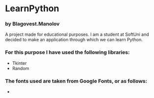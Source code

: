 # LearnPython
### by Blagovest.Manolov
A project made for educational purposes. I am a student at SoftUni and decided to make an application through which we can learn Python.

### For this purpose I have used the following libraries:
- Tkinter
- Random

### The fonts used are taken from Google Fonts, or as follows:
- 
